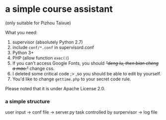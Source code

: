 # a simple course assistant
(only suitable for Pizhou Taixue)

What you need:

1. supervisor (absolutely Python 2.7)
2. include `conf/*.conf` in supervisord.conf
3. Python 3+
4. PHP (allow function `exec()`)
5. If you can't access Google Fonts, you should *~~"deng lu, then bian cheng a mao."~~* change css.
6. I deleted some critical code ;> ,so you should be able to edit by yourself.
7. You'd like to change `gettime.php` to your secret code rule.

Please noted that it is under Apache License 2.0.

### a simple structure

user input -> conf file -> server.py task controlled by surpervisor -> log file